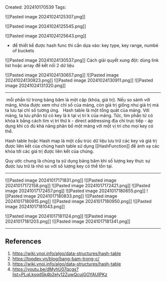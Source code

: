 Created: 202410170539
Tags: 

![[Pasted image 20241024125307.png]]

![[Pasted image 20241024125545.png]]

![[Pasted image 20241024125643.png]]
- để thiết kế được hash func thì cần dựa vào: key type, key range, numbẻ of buckets

![[Pasted image 20241024130537.png]]
Cách giải quyết xung đột: dùng link list hoặc array để kết nối 2 dữ liệu

![[Pasted image 20241024130657.png]]
![[Pasted image 20241024130823.png]]
![[Pasted image 20241024130911.png]]
![[Pasted image 20241024131320.png]]
 



-----

 mỗi phần tử trong bảng băm là một cặp (khóa, giá trị). Nếu so sánh với mảng, khóa được xem như chỉ số của mảng, còn giá trị giống như giá trị mà ta lưu tại chỉ số tương ứng.
 
Hash table là một tổng quát của mảng. Với mảng, ta lưu phần tử có key là k tại vị trí k của mảng. Tức, tìm phần tử có khóa k bằng cách tìm vị trí thứ k - direct addressing địa chỉ trực tiếp - áp dụng khi có đủ khả năng phân bổ một mảng với một vị trí cho mọi key có thể.


Hash table hoặc Hash map là một cấu trúc dữ liệu lưu trữ các key và giá trị được liên kết của chúng 
hash table sử dụng [[HashFunction]] để ánh xạ các khóa tới các giá trị được liên kết của chúng.

Quy ước chung là chúng ta sử dụng bảng băm khi số lượng key thực sự được lưu trữ là nhỏ so với số lượng key có thể tồn tại.

----
![[Pasted image 20241017171831.png]]
![[Pasted image 20241017172158.png]]
![[Pasted image 20241017172421.png]]
![[Pasted image 20241017172457.png]]
![[Pasted image 20241017180655.png]]
![[Pasted image 20241017180833.png]]
![[Pasted image 20241017180915.png]]
![[Pasted image 20241017180950.png]]
![[Pasted image 20241017181043.png]]

![[Pasted image 20241017181124.png]]
![[Pasted image 20241017181203.png]]
![[Pasted image 20241017181341.png]]



-----
## References
1. https://wiki.vnoi.info/algo/data-structures/hash-table
2.  https://topdev.vn/blog/bang-bam-trong-c/
3. https://wiki.vnoi.info/algo/data-structures/hash-table
4. https://youtu.be/dMyhU07qcgs?list=PLqLksqdSk4b2ely12ZuwQcujGOYAUlPKz
